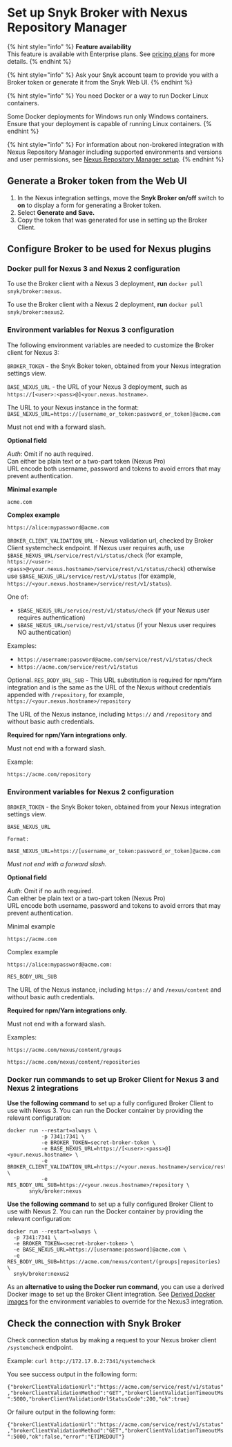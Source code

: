 # Set up Snyk Broker with Nexus Repository Manager

{% hint style="info" %}
**Feature availability**\
This feature is available with Enterprise plans. See [pricing plans](https://snyk.io/plans/) for more details.
{% endhint %}

{% hint style="info" %}
Ask your Snyk account team to provide you with a Broker token or generate it from the Snyk Web UI.
{% endhint %}

{% hint style="info" %}
You need Docker or a way to run Docker Linux containers.

Some Docker deployments for Windows run only Windows containers. Ensure that your deployment is capable of running Linux containers.
{% endhint %}

{% hint style="info" %}
For information about non-brokered integration with Nexus Repository Manager including supported environments and versions and user permissions, see [Nexus Repository Manager setup](../../../integrations/private-registry-integrations/nexus-repo-manager-setup.md).
{% endhint %}

## Generate a Broker token from the Web UI

1. In the Nexus integration settings, move the **Snyk Broker on/off** switch to **on** to display a form for generating a Broker token.
2. Select **Generate and Save.**
3. Copy the token that was generated for use in setting up the Broker Client.

## Configure Broker to be used for Nexus plugins

### Docker pull for Nexus 3 and Nexus 2 configuration

To use the Broker client with a Nexus 3 deployment, **run** `docker pull snyk/broker:nexus`.

To use the Broker client with a Nexus 2 deployment, **run** `docker pull snyk/broker:nexus2`.

### Environment variables for Nexus 3 configuration

The following environment variables are needed to customize the Broker client for Nexus 3:

`BROKER_TOKEN` - the Snyk Boker token, obtained from your Nexus integration settings view.

`BASE_NEXUS_URL` - the URL of your Nexus 3 deployment, such as `https://[<user>:<pass>@]<your.nexus.hostname>`.

The URL to your Nexus instance in the format:\
`BASE_NEXUS_URL=https://[username_or_token:password_or_token]@acme.com`

Must not end with a forward slash.

**Optional field**

_Auth_: Omit if no auth required.\
Can either be plain text or a two-part token (Nexus Pro)\
URL encode both username, password and tokens to avoid errors that may prevent authentication.

**Minimal example**

`acme.com`

**Complex example**

`https://alice:mypassword@acme.com`

`BROKER_CLIENT_VALIDATION_URL` - Nexus validation url, checked by Broker Client systemcheck endpoint. If Nexus user requires auth, use `$BASE_NEXUS_URL/service/rest/v1/status/check` (for example, `https://<user>:<pass>@<your.nexus.hostname>/service/rest/v1/status/check`) otherwise use `$BASE_NEXUS_URL/service/rest/v1/status` (for example, `https://<your.nexus.hostname>/service/rest/v1/status`).

One of:

* `$BASE_NEXUS_URL/service/rest/v1/status/check` (if your Nexus user requires authentication)
* `$BASE_NEXUS_URL/service/rest/v1/status` (if your Nexus user requires NO authentication)

Examples:

* `https://username:password@acme.com/service/rest/v1/status/check`
* `https://acme.com/service/rest/v1/status`

Optional. `RES_BODY_URL_SUB` - This URL substitution is required for npm/Yarn integration and is the same as the URL of the Nexus without credentials appended with `/repository`, for example, `https://<your.nexus.hostname>/repository`

The URL of the Nexus instance, including `https://` and `/repository` and without basic auth credentials.

**Required for npm/Yarn integrations only.**

Must not end with a forward slash.

Example:

`https://acme.com/repository`

### Environment variables for Nexus 2 configuration

`BROKER_TOKEN` - the Snyk Boker token, obtained from your Nexus integration settings view.

`BASE_NEXUS_URL`

`Format:`

`BASE_NEXUS_URL=https://[username_or_token:password_or_token]@acme.com`

_Must not end with a forward slash._

**Optional field**

_Auth_: Omit if no auth required.\
Can either be plain text or a two-part token (Nexus Pro)\
URL encode both username, password and tokens to avoid errors that may prevent authentication.

Minimal example

`https://acme.com`

Complex example

`https://alice:mypassword@acme.com:`

`RES_BODY_URL_SUB`

The URL of the Nexus instance, including `https://` and `/nexus/content` and without basic auth credentials.

**Required for npm/Yarn integrations only.**

Must not end with a forward slash.

Examples:

`https://acme.com/nexus/content/groups`

`https://acme.com/nexus/content/repositories`

### Docker run commands to set up Broker Client for Nexus 3 and Nexus 2 integrations

**Use the following command** to set up a fully configured Broker Client to use with Nexus 3. You can run the Docker container by providing the relevant configuration:

```console
docker run --restart=always \
           -p 7341:7341 \
           -e BROKER_TOKEN=secret-broker-token \
           -e BASE_NEXUS_URL=https://[<user>:<pass>@]<your.nexus.hostname> \
           -e BROKER_CLIENT_VALIDATION_URL=https://<your.nexus.hostname>/service/rest/v1/status[/check] \
           -e RES_BODY_URL_SUB=https://<your.nexus.hostname>/repository \
       snyk/broker:nexus
```

**Use the following command** to set up a fully configured Broker Client to use with Nexus 2. You can run the Docker container by providing the relevant configuration:

```
docker run --restart=always \
  -p 7341:7341 \
  -e BROKER_TOKEN=<secret-broker-token> \
  -e BASE_NEXUS_URL=https://[username:password]@acme.com \
  -e RES_BODY_URL_SUB=https://acme.com/nexus/content/(groups|repositories) \ 
  snyk/broker:nexus2
```

As an **alternative to using the Docker run command**, you can use a derived Docker image to set up the Broker Client integration. See [Derived Docker images](derived-docker-images-for-broker-client-integrations-and-container-registry-agent.md) for the environment variables to override for the Nexus3 integration.

## Check the connection with Snyk Broker

Check connection status by making a request to your Nexus broker client `/systemcheck` endpoint.

Example: `curl http://172.17.0.2:7341/systemcheck`

You see success output in the following form:

`{"brokerClientValidationUrl":"https://acme.com/service/rest/v1/status","brokerClientValidationMethod":"GET","brokerClientValidationTimeoutMs":5000,"brokerClientValidationUrlStatusCode":200,"ok":true}`

Or failure output in the following form:

`{"brokerClientValidationUrl":"https://acme.com/service/rest/v1/status","brokerClientValidationMethod":"GET","brokerClientValidationTimeoutMs":5000,"ok":false,"error":"ETIMEDOUT"}`
